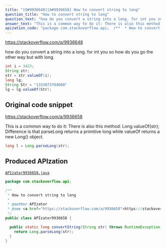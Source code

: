 ```yaml
---
title: "[Q#9936648][A#9936658] How to convert string to long"
question_title: "How to convert string to long"
question_text: "how do you convert a string into a long. for int you so how do you go the other way but with long."
answer_text: "This is a common way to do it: There is also this method: Long.valueOf(str); Difference is that parseLong returns a primitive long while valueOf returns a new Long() object."
apization_code: "package com.stackoverflow.api;  /**  * How to convert string to long  *  * @author APIzator  * @see <a href=\"https://stackoverflow.com/a/9936658\">https://stackoverflow.com/a/9936658</a>  */ public class APIzator9936658 {    public static long convertString(String str) throws RuntimeException {     return Long.parseLong(str);   } }"
---
```


https://stackoverflow.com/q/9936648

how do you convert a string into a long.
for int you
so how do you go the other way but with long.


```java
int i = 3423;
String str;
str = str.valueOf(i);
long lg;
String Str = "1333073704000"
lg = lg.valueOf(Str);
```


## Original code snippet

https://stackoverflow.com/a/9936658

This is a common way to do it:
There is also this method: Long.valueOf(str); Difference is that parseLong returns a primitive long while valueOf returns a new Long() object.

```java
long l = Long.parseLong(str);
```

## Produced APIzation

[`APIzator9936658.java`](https://github.com/pasqualesalza/apization-temp-data/raw/master/apizations/java/APIzator9936658.java)

```java
package com.stackoverflow.api;

/**
 * How to convert string to long
 *
 * @author APIzator
 * @see <a href="https://stackoverflow.com/a/9936658">https://stackoverflow.com/a/9936658</a>
 */
public class APIzator9936658 {

  public static long convertString(String str) throws RuntimeException {
    return Long.parseLong(str);
  }
}

```